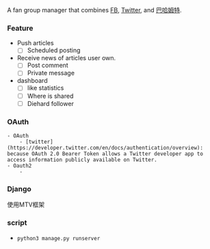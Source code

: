 A fan group manager that combines [FB](https://www.facebook.com/), [Twitter](https://twitter.com/), and [巴哈姆特](https://www.gamer.com.tw/).

### Feature
 - Push articles
    - [ ] Scheduled posting
 - Receive news of articles user own.
    - [ ] Post comment
    - [ ] Private message
 - dashboard
    - [ ] like statistics
    - [ ] Where is shared
    - [ ] Diehard follower

### OAuth
    - OAuth
        - [twitter](https://developer.twitter.com/en/docs/authentication/overview): because OAuth 2.0 Bearer Token allows a Twitter developer app to access information publicly available on Twitter.
    - Oauth2
        -

### Django
使用MTV框架

### script
 - `python3 manage.py runserver`
